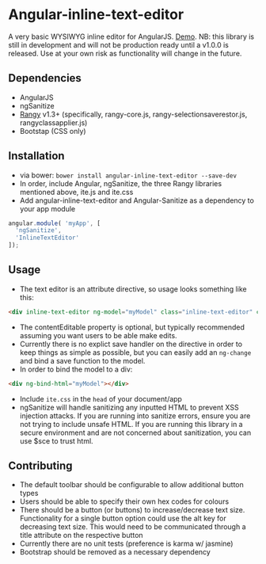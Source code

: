 # Angular-inline-text-editor
A very basic WYSIWYG inline editor for AngularJS. [Demo](http://blitzen.github.io/). NB: this library is still in development and will not be production ready until a v1.0.0 is released. Use at your own risk as functionality will change in the future. 

## Dependencies
- AngularJS
- ngSanitize
- [Rangy](https://github.com/timdown/rangy) v1.3+ (specifically, rangy-core.js, rangy-selectionsaverestor.js, rangyclassapplier.js)
- Bootstap (CSS only)

## Installation
- via bower: ```bower install angular-inline-text-editor --save-dev```
- In order, include Angular, ngSanitize, the three Rangy libraries mentioned above, ite.js and ite.css
- Add angular-inline-text-editor and Angular-Sanitize as a dependency to your app module

``` javascript
angular.module( 'myApp', [
  'ngSanitize',
  'InlineTextEditor'
]);
```

## Usage
- The text editor is an attribute directive, so usage looks something like this: 
``` html
<div inline-text-editor ng-model="myModel" class="inline-text-editor" contentEditable></div>
```
- The contentEditable property is optional, but typically recommended assuming you want users to be able make edits.
- Currently there is no explict save handler on the directive in order to keep things as simple as possible, but you can easily add an ```ng-change``` and bind a save function to the model.
- In order to bind the model to a div: 
``` html
<div ng-bind-html="myModel"></div>
```
- Include ```ite.css``` in the ```head``` of your document/app
- ngSanitize will handle sanitizing any inputted HTML to prevent XSS injection attacks. If you are running into sanitize errors, ensure you are not trying to include unsafe HTML. If you are running this library in a secure environment and are not concerned about sanitization, you can use $sce to trust html.  

## Contributing
- The default toolbar should be configurable to allow additional button types
- Users should be able to specify their own hex codes for colours
- There should be a button (or buttons) to increase/decrease text size. Functionality for a single button option could use the alt key for decreasing text size. This would need to be communicated through a title attribute on the respective button
- Currently there are no unit tests (preference is karma w/ jasmine)
- Bootstrap should be removed as a necessary dependency 
